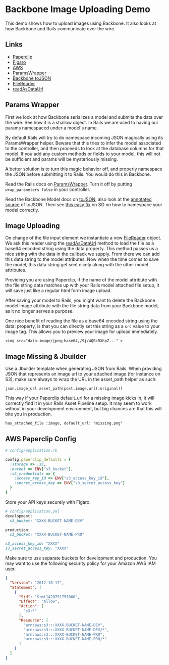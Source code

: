 # Backbone Image Uploading Demo

This demo shows how to upload images using Backbone. It also looks at how Backbone and Rails communicate over the wire.

## Links

- [Paperclip](https://github.com/thoughtbot/paperclip#paperclip)
- [Figaro](https://github.com/laserlemon/figaro#why-does-figaro-exist)
- [AWS](http://aws.amazon.com/)
- [ParamsWrapper](http://api.rubyonrails.org/classes/ActionController/ParamsWrapper.html)
- [Backbone toJSON](http://backbonejs.org/docs/backbone.html#section-41)
- [FileReader](https://developer.mozilla.org/en-US/docs/Web/API/FileReader)
- [readAsDataUrl](https://developer.mozilla.org/en-US/docs/Web/API/FileReader.readAsDataURL)

## Params Wrapper

First we look at how Backbone serializes a model and submits the data over the wire. See how it is a shallow object. In Rails we are used to having our params namespaced under a model's name.

By default Rails will try to do namespace incoming JSON magically using its ParamsWrapper helper. Beware that this tries to infer the model associated to the controller, and then proceeds to look at the database columns for that model. If you add any custom methods or fields to your model, this will not be sufficient and params will be mysteriously missing.

A better solution is to turn this magic behavior off, and properly namespace the JSON before submitting it to Rails. You would do this in Backbone.

Read the Rails docs on [ParamsWrapper](http://api.rubyonrails.org/classes/ActionController/ParamsWrapper.html). Turn it off by putting `wrap_parameters false` in your controller.

Read the Backbone Model docs on [toJSON](http://backbonejs.org/#Model-toJSON), also look at the [annotated source](http://backbonejs.org/docs/backbone.html#section-41) of toJSON. Then see [this easy fix](http://stackoverflow.com/a/6272371) on SO on how to namespace your model correctly.

## Image Uploading

On change of the file input element we instantiate a new [FileReader](https://developer.mozilla.org/en-US/docs/Web/API/FileReader) object. We ask this reader using the [readAsDataUrl](https://developer.mozilla.org/en-US/docs/Web/API/FileReader.readAsDataURL) method to load the file as a base64 encoded string using the data property. This method passes us a nice string with the data in the callback we supply. From there we can add this data string to the model attributes. Now when the time comes to save the model, this data string get sent nicely along with the other model attributes.

Providing you are using Paperclip, if the name of the model attribute with the file string data matches up with your Rails model attached file setup, it will save just like a regular html form image upload.

After saving your model to Rails, you might want to delete the Backbone model image attribute with the file string data from your Backbone model, as it no longer serves a purpose.

One nice benefit of reading the file as a base64 encoded string using the data: property, is that you can directly set this string as a `src` value to your image tag. This allows you to preview your image for upload immediately.

`<img src="data:image/jpeg;base64,/9j/4QBcRXhpZ..." >`

## Image Missing & Jbuilder

Use a Jbuilder template when generating JSON from Rails. When providing JSON that represents an image url to your attached image (for instance on S3), make sure always to wrap the URL in the asset_path helper as such:

`json.image_url asset_path(post.image.url(:original))`

This way if your Paperclip default_url for a missing image kicks in, it will correctly find it in your Rails Asset Pipeline setup. It may seem to work without in your development environment, but big chances are that this will bite you in production.

`has_attached_file :image, default_url: "missing.png"`


## AWS Paperclip Config

```ruby
# config/application.rb

config.paperclip_defaults = {
  :storage => :s3,
  :bucket => ENV["s3_bucket"],
  :s3_credentials => {
    :access_key_id => ENV["s3_access_key_id"],
    :secret_access_key => ENV["s3_secret_access_key"]
  }
}
```

Store your API keys securely with Figaro.

```ruby
# config/application.yml
development:
  s3_bucket: "XXXX-BUCKET-NAME-DEV"

production:
  s3_bucket: "XXXX-BUCKET-NAME-PRO"

s3_access_key_id: "XXXX"
s3_secret_access_key: "XXXX"
```

Make sure to use separate buckets for development and production. You may want to use the following security policy for your Amazon AWS IAM user.

```json
{
  "Version": "2012-10-17",
  "Statement": [
    {
      "Sid": "Stmt1420751757000",
      "Effect": "Allow",
      "Action": [
        "s3:*"
      ],
      "Resource": [
        "arn:aws:s3:::XXXX-BUCKET-NAME-DEV",
        "arn:aws:s3:::XXXX-BUCKET-NAME-DEV/*",
        "arn:aws:s3:::XXXX-BUCKET-NAME-PRO",
        "arn:aws:s3:::XXXX-BUCKET-NAME-PRO/*"
      ]
    }
  ]
}
```
